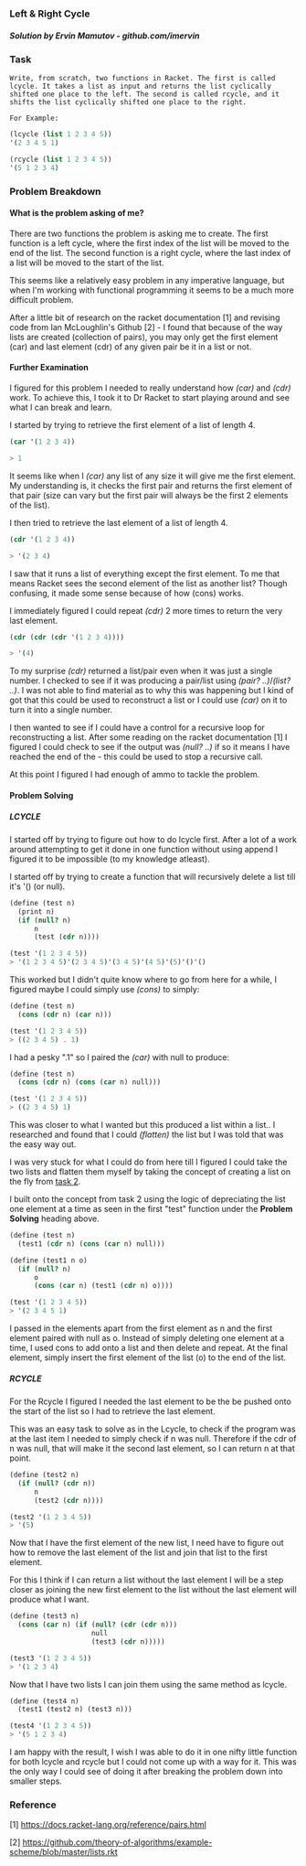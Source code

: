 ### Left & Right Cycle
##### Solution by Ervin Mamutov - github.com/imervin

### Task

    Write, from scratch, two functions in Racket. The first is called lcycle. It takes a list as input and returns the list cyclically shifted one place to the left. The second is called rcycle, and it shifts the list cyclically shifted one place to the right.

    For Example:
```scheme
(lcycle (list 1 2 3 4 5))
'(2 3 4 5 1)

(rcycle (list 1 2 3 4 5))
'(5 1 2 3 4)
```

### Problem Breakdown

#### What is the problem asking of me?
There are two functions the problem is asking me to create. The first function is a left cycle, where the first index of the list will be moved to the end of the list. The second function is a right cycle, where the last index of a list will be moved to the start of the list.

This seems like a relatively easy problem in any imperative language, but when I'm working with functional programming it seems to be a much more difficult problem.

After a little bit of research on the racket documentation [1] and revising code from Ian McLoughlin's Github [2] - I found that because of the way lists are created (collection of pairs), you may only get the first element (car) and last element (cdr) of any given pair be it in a list or not.

#### Further Examination

I figured for this problem I needed to really understand how *(car)* and *(cdr)* work. To achieve this, I took it to Dr Racket to start playing around and see what I can break and learn. 

I started by trying to retrieve the first element of a list of length 4.
```scheme
(car '(1 2 3 4))

> 1
```
It seems like when I *(car)* any list of any size it will give me the first element. My understanding is, it checks the first pair and returns the first element of that pair (size can vary but the first pair will always be the first 2 elements of the list).

I then tried to retrieve the last element of a list of length 4.
```scheme
(cdr '(1 2 3 4))

> '(2 3 4)
```
I saw that it runs a list of everything except the first element. To me that means Racket sees the second element of the list as another list? Though confusing, it made some sense because of how (cons) works. 

I immediately figured I could repeat *(cdr)* 2 more times to return the very last element.
```scheme
(cdr (cdr (cdr '(1 2 3 4))))

> '(4)
```
To my surprise *(cdr)* returned a list/pair even when it was just a single number. I checked to see if it was producing a pair/list using *(pair? ..)*/*(list? ..)*. I was not able to find material as to why this was happening but I kind of got that this could be used to reconstruct a list or I could use *(car)* on it to turn it into a single number.

I then wanted to see if I could have a control for a recursive loop for reconstructing a list. After some reading on the racket documentation [1] I figured I could check to see if the output was *(null? ..)* if so it means I have reached the end of the - this could be used to stop a recursive call.

At this point I figured I had enough of ammo to tackle the problem.


#### Problem Solving
##### LCYCLE
I started off by trying to figure out how to do lcycle first. After a lot of a work around attempting to get it done in one function without using append I figured it to be impossible (to my knowledge atleast).

I started off by trying to create a function that will recursively delete a list till it's '() (or null).

```Scheme
(define (test n)
  (print n)
  (if (null? n)
      n
      (test (cdr n))))

(test '(1 2 3 4 5))
> '(1 2 3 4 5)'(2 3 4 5)'(3 4 5)'(4 5)'(5)'()'()
```
This worked but I didn't quite know where to go from here for a while, I figured maybe I could simply use *(cons)* to simply:
```Scheme
(define (test n)
  (cons (cdr n) (car n)))

(test '(1 2 3 4 5))
> ((2 3 4 5) . 1)
```
I had a pesky ".1" so I paired the *(car)* with null to produce:
```Scheme
(define (test n)
  (cons (cdr n) (cons (car n) null)))

(test '(1 2 3 4 5))
> ((2 3 4 5) 1)
```
This was closer to what I wanted but this produced a list within a list.. I researched and found that I could *(flatten)* the list but I was told that was the easy way out.

I was very stuck for what I could do from here till I figured I could take the two lists and flatten them myself by taking the concept of creating a list on the fly from [task 2](https://github.com/ImErvin/Theory-of-Algorithms/tree/master/%5B2%5DCollatzList).

I built onto the concept from task 2 using the logic of depreciating the list one element at a time as seen in the first "test" function under the **Problem Solving** heading above.
```Scheme
(define (test n)
  (test1 (cdr n) (cons (car n) null)))

(define (test1 n o)
  (if (null? n)
      o
      (cons (car n) (test1 (cdr n) o))))

(test '(1 2 3 4 5))
> '(2 3 4 5 1)
```
I passed in the elements apart from the first element as n and the first element paired with null as o. Instead of simply deleting one element at a time, I used cons to add onto a list and then delete and repeat. At the final element, simply insert the first element of the list (o) to the end of the list.

##### RCYCLE
For the Rcycle I figured I needed the last element to be the be pushed onto the start of the list so I had to retrieve the last element.

This was an easy task to solve as in the Lcycle, to check if the program was at the last item I needed to simply check if n was null. Therefore if the cdr of n was null, that will make it the second last element, so I can return n at that point.
```Scheme
(define (test2 n)
  (if (null? (cdr n))
      n
      (test2 (cdr n))))

(test2 '(1 2 3 4 5))
> '(5)
```

Now that I have the first element of the new list, I need have to figure out how to remove the last element of the list and join that list to the first element.

For this I think if I can return a list without the last element I will be a step closer as joining the new first element to the list without the last element will produce what I want.
```Scheme
(define (test3 n)
  (cons (car n) (if (null? (cdr (cdr n)))
                    null
                    (test3 (cdr n)))))

(test3 '(1 2 3 4 5))
> '(1 2 3 4)
```
Now that I have two lists I can join them using the same method as lcycle.
```Scheme
(define (test4 n)
  (test1 (test2 n) (test3 n)))

(test4 '(1 2 3 4 5))
> '(5 1 2 3 4)
```
I am happy with the result, I wish I was able to do it in one nifty little function for both lcycle and rcycle but I could not come up with a way for it. This was the only way I could see of doing it after breaking the problem down into smaller steps.

### Reference
[1] https://docs.racket-lang.org/reference/pairs.html

[2] https://github.com/theory-of-algorithms/example-scheme/blob/master/lists.rkt
